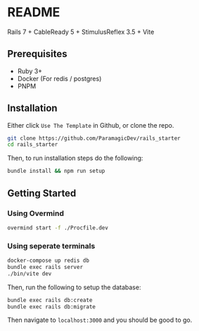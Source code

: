 # README

Rails 7 + CableReady 5 + StimulusReflex 3.5 + Vite

## Prerequisites

- Ruby 3+
- Docker (For redis / postgres)
- PNPM

## Installation

Either click `Use The Template` in Github, or clone the
repo.

```bash
git clone https://github.com/ParamagicDev/rails_starter
cd rails_starter
```

Then, to run installation steps do the following:

```bash
bundle install && npm run setup
```

## Getting Started

### Using Overmind

```bash
overmind start -f ./Procfile.dev
```

### Using seperate terminals

```bash
docker-compose up redis db
bundle exec rails server
./bin/vite dev
```

Then, run the following to setup the database:

```bash
bundle exec rails db:create
bundle exec rails db:migrate
```

Then navigate to `localhost:3000` and you should be good to
go.

